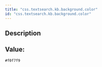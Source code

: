 ```yaml
---
title: "css.textsearch.kb.background.color"
id: "css.textsearch.kb.background.color"
---
```

## Description



## Value: 
```
#f0f7f9
```